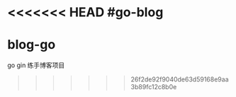 <<<<<<< HEAD
#go-blog
=======
# blog-go
go gin 练手博客项目
>>>>>>> 26f2de92f9040de63d59168e9aa3b89fc12c8b0e
